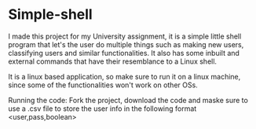 # Simple-shell

I made this project for my University assignment, it is a simple little shell program that let's the user do multiple things such as making new users, classifying users and similar functionalities. It also has some inbuilt and external commands that have their resemblance to a Linux shell.

It is a linux based application, so make sure to run it on a linux machine, since some of the functionalities won't work on other OSs.

Running the code: Fork the project, download the code and maske sure to use a .csv file to store the user info in the following format <user,pass,boolean>
